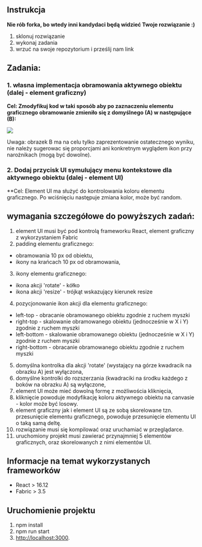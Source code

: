 
## Instrukcja

**Nie rób forka, bo wtedy inni kandydaci będą widzieć Twoje rozwiązanie :)**

1. sklonuj rozwiązanie 
2. wykonaj zadania
3. wrzuć na swoje repozytorium i prześlij nam link

## Zadania:

### 1. własna implementacja obramowania aktywnego obiektu (dalej - element graficzny)
**Cel: Zmodyfikuj kod w taki sposób aby po zaznaczeniu elementu graficznego obramowanie zmieniło się z domyślnego (A) w następujące (B):**

![](http://nullgravity.eu/github/test_custom_border.png)

Uwaga: obrazek B ma na celu tylko zaprezentowanie ostatecznego wyniku, nie należy sugerowac się proporcjami ani konkretnym wyglądem ikon przy narożnikach (mogą być dowolne).

### 2. Dodaj przycisk UI symulujący menu kontekstowe dla aktywnego obiektu (dalej - element UI)
**Cel: Element UI ma służyć do kontrolowania koloru elementu graficznego. Po wciśnięciu następuje zmiana kolor, może być random.

## wymagania szczegółowe do powyższych zadań:

1. element UI musi być pod kontrolą frameworku React, element graficzny z wykorzystaniem Fabric
2. padding elementu graficznego:
- obramowania 10 px od obiektu,
- ikony na krańcach 10 px od obramowania,
3. ikony elementu graficznego:
- ikona akcji 'rotate' - kółko
- ikona akcji 'resize' - trójkąt wskazujący kierunek resize
4. pozycjonowanie ikon akcji dla elementu graficznego:
- left-top - obracanie obramowanego obiektu zgodnie z ruchem myszki
- right-top - skalowanie obramowanego obiektu (jednocześnie w X i Y) zgodnie z ruchem myszki
- left-bottom - skalowanie obramowanego obiektu (jednocześnie w X i Y) zgodnie z ruchem myszki
- right-bottom - obracanie obramowanego obiektu zgodnie z ruchem myszki
5. domyślna kontrolka dla akcji 'rotate' (wystający na górze kwadracik na obrazku A) jest wyłączona,
6. domyślne kontrolki do rozszerzania (kwadraciki na środku każdego z boków na obrazku A) są wyłączone,
7. element UI może mieć dowolną formę z możliwościa kliknięcia,
8. kliknięcie powoduje modyfikację koloru aktywnego obiektu na canvasie - kolor może być losowy.
9. element graficzny jak i element UI są ze sobą skorelowane tzn. przesunięcie elementu graficznego, powoduje przesunięcie elementu UI o taką samą deltę. 
10. rozwiązanie musi się kompilować oraz uruchamiać w przeglądarce.
11. uruchomiony projekt musi zawierać przynajmniej 5 elementów graficznych, oraz skorelowanych z nimi elementów UI.


## Informacje na temat wykorzystanych frameworków

- React > 16.12
- Fabric > 3.5

## Uruchomienie projektu

1. npm install
2. npm run start
3. [http://localhost:3000](http://localhost:3000).

